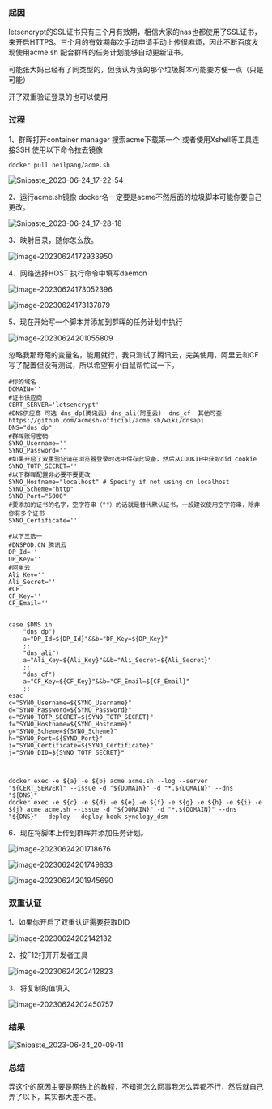 ### 起因

letsencrypt的SSL证书只有三个月有效期，相信大家的nas也都使用了SSL证书，来开启HTTPS。三个月的有效期每次手动申请手动上传很麻烦，因此不断百度发现使用acme.sh 配合群晖的任务计划能够自动更新证书。

可能张大妈已经有了同类型的，但我认为我的那个垃圾脚本可能要方便一点（只是可能）

开了双重验证登录的也可以使用

### 过程

1、群晖打开container manager 搜索acme下载第一个|或者使用Xshell等工具连接SSH 使用以下命令拉去镜像

```
docker pull neilpang/acme.sh
```

![Snipaste_2023-06-24_17-22-54](https://guaimiu-1251795976.cos.ap-chengdu.myqcloud.com/img/Snipaste_2023-06-24_17-22-54.png)

2、运行acme.sh镜像 docker名一定要是acme不然后面的垃圾脚本可能你要自己更改。

![Snipaste_2023-06-24_17-28-18](https://guaimiu-1251795976.cos.ap-chengdu.myqcloud.com/img/Snipaste_2023-06-24_17-28-18.png)

3、映射目录，随你怎么放。

![image-20230624172933950](https://guaimiu-1251795976.cos.ap-chengdu.myqcloud.com/img/image-20230624172933950.png)

4、网络选择HOST 执行命令中填写daemon

![image-20230624173052396](https://guaimiu-1251795976.cos.ap-chengdu.myqcloud.com/img/image-20230624173052396.png)

![image-20230624173137879](https://guaimiu-1251795976.cos.ap-chengdu.myqcloud.com/img/image-20230624173137879.png)

5、现在开始写一个脚本并添加到群晖的任务计划中执行

![image-20230624201055809](https://guaimiu-1251795976.cos.ap-chengdu.myqcloud.com/img/image-20230624201055809.png)

忽略我那奇葩的变量名，能用就行，我只测试了腾讯云，完美使用，阿里云和CF写了配置但没有测试，所以希望有小白鼠帮忙试一下。

```
#你的域名
DOMAIN=''
#证书供应商
CERT_SERVER='letsencrypt'
#DNS供应商 可选 dns_dp(腾讯云) dns_ali(阿里云)  dns_cf  其他可查https://github.com/acmesh-official/acme.sh/wiki/dnsapi
DNS="dns_dp"
#群晖账号密码
SYNO_Username=''
SYNO_Password=''
#如果开启了双重验证请在浏览器登录时选中保存此设备，然后从COOKIE中获取did cookie
SYNO_TOTP_SECRET=''
#以下群晖配置非必要不要更改
SYNO_Hostname="localhost" # Specify if not using on localhost
SYNO_Scheme="http"
SYNO_Port="5000"
#要添加的证书的名字，空字符串（""）的话就是替代默认证书，一般建议使用空字符串，除非你有多个证书
SYNO_Certificate='' 

#以下三选一
#DNSPOD.CN 腾讯云
DP_Id=''
DP_Key=''
#阿里云
Ali_Key=''
Ali_Secret=''
#CF
CF_Key=''
CF_Email=''


case $DNS in 
    "dns_dp")
    a="DP_Id=${DP_Id}"&&b="DP_Key=${DP_Key}"
    ;;
    "dns_ali")
    a="Ali_Key=${Ali_Key}"&&b="Ali_Secret=${Ali_Secret}"
    ;;
    "dns_cf")
    a="CF_Key=${CF_Key}"&&b="CF_Email=${CF_Email}"
    ;;
esac
c="SYNO_Username=${SYNO_Username}"
d="SYNO_Password=${SYNO_Password}"
e="SYNO_TOTP_SECRET=${SYNO_TOTP_SECRET}"
f="SYNO_Hostname=${SYNO_Hostname}"
g="SYNO_Scheme=${SYNO_Scheme}"
h="SYNO_Port=${SYNO_Port}"
i="SYNO_Certificate=${SYNO_Certificate}"
j="SYNO_DID=${SYNO_TOTP_SECRET}"



docker exec -e ${a} -e ${b} acme acme.sh --log --server "${CERT_SERVER}" --issue -d "${DOMAIN}" -d "*.${DOMAIN}" --dns "${DNS}" 
docker exec -e ${c} -e ${d} -e ${e} -e ${f} -e ${g} -e ${h} -e ${i} -e ${j} acme acme.sh --issue -d "${DOMAIN}" -d "*.${DOMAIN}" --dns "${DNS}" --deploy --deploy-hook synology_dsm 

```

6、现在将脚本上传到群晖并添加任务计划。

![image-20230624201718676](https://guaimiu-1251795976.cos.ap-chengdu.myqcloud.com/img/image-20230624201718676.png)

![image-20230624201749833](https://guaimiu-1251795976.cos.ap-chengdu.myqcloud.com/img/image-20230624201749833.png)

![image-20230624201945690](https://guaimiu-1251795976.cos.ap-chengdu.myqcloud.com/img/image-20230624201945690.png)

### 双重认证

1、如果你开启了双重认证需要获取DID

![image-20230624202142132](https://guaimiu-1251795976.cos.ap-chengdu.myqcloud.com/img/image-20230624202142132.png)

2、按F12打开开发者工具

<img src="https://guaimiu-1251795976.cos.ap-chengdu.myqcloud.com/img/image-20230624202412823.png" alt="image-20230624202412823" />

3、将复制的值填入

![image-20230624202450757](https://guaimiu-1251795976.cos.ap-chengdu.myqcloud.com/img/image-20230624202450757.png)

### 结果

![Snipaste_2023-06-24_20-09-11](https://guaimiu-1251795976.cos.ap-chengdu.myqcloud.com/img/Snipaste_2023-06-24_20-09-11.png)

### 总结

弄这个的原因主要是网络上的教程，不知道怎么回事我怎么弄都不行，然后就自己弄了以下，其实都大差不差。